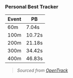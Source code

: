 ### Personal Best Tracker

| Event | PB |
|-------|-----|
| 60m | 7.04s |
| 100m | 10.72s |
| 200m | 21.18s |
| 300m | 34.42s |
| 400m | 46.83s |

> _Sourced from [OpenTrack](https://malta.opentrack.run/)_